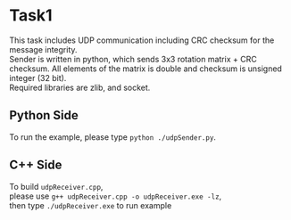 # Task1 
This task includes UDP communication including CRC checksum for the message integrity.<br /> 
Sender is written in python, which sends 3x3 rotation matrix + CRC checksum. All elements of the matrix is double and checksum is unsigned integer (32 bit). <br /> 
Required libraries are zlib, and socket. 

## Python Side
To run the example, please type ```python ./udpSender.py```. 

## C++ Side
To build ```udpReceiver.cpp```, <br /> 
 please use ```g++ udpReceiver.cpp -o udpReceiver.exe -lz```, <br> then type 
```./udpReceiver.exe``` to run example